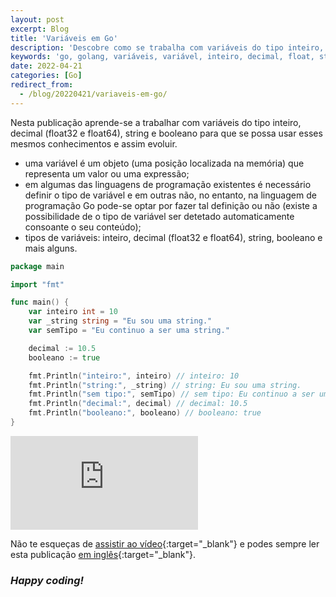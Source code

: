 ```yaml
---
layout: post
excerpt: Blog
title: 'Variáveis em Go'
description: 'Descobre como se trabalha com variáveis do tipo inteiro, decimal (float32 e float64), string e booleano na linguagem de programação Go. Obtém respostas às tuas dúvidas com a teoria e os exemplos apresentados.'
keywords: 'go, golang, variáveis, variável, inteiro, decimal, float, string, booleano, publicação'
date: 2022-04-21
categories: [Go]
redirect_from:
  - /blog/20220421/variaveis-em-go/
---
```


Nesta publicação aprende-se a trabalhar com variáveis do tipo inteiro, decimal (float32 e float64), string e booleano para que se possa usar esses mesmos conhecimentos e assim evoluir.

- uma variável é um objeto (uma posição localizada na memória) que representa um valor ou uma expressão;
- em algumas das linguagens de programação existentes é necessário definir o tipo de variável e em outras não, no entanto, na linguagem de programação Go pode-se optar por fazer tal definição ou não (existe a possibilidade de o tipo de variável ser detetado automaticamente consoante o seu conteúdo);
- tipos de variáveis: inteiro, decimal (float32 e float64), string, booleano e mais alguns.

```go
package main

import "fmt"

func main() {
	var inteiro int = 10
	var _string string = "Eu sou uma string."
	var semTipo = "Eu continuo a ser uma string."

	decimal := 10.5
	booleano := true

	fmt.Println("inteiro:", inteiro) // inteiro: 10
	fmt.Println("string:", _string) // string: Eu sou uma string.
	fmt.Println("sem tipo:", semTipo) // sem tipo: Eu continuo a ser uma string.
	fmt.Println("decimal:", decimal) // decimal: 10.5
	fmt.Println("booleano:", booleano) // booleano: true
}
```

<div class="video-container">
  <iframe src="https://www.youtube.com/embed/DrlftMQf8jw" frameborder="0" allowfullscreen></iframe>
</div>

Não te esqueças de [assistir ao vídeo](https://youtu.be/DrlftMQf8jw){:target="\_blank"} e podes sempre ler esta publicação [em inglês](https://nelsonsilvadev.com/blog/variables-in-go/){:target="\_blank"}.

### _Happy coding!_
